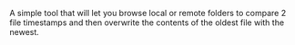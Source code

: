A simple tool that will let you browse local or remote folders to compare 2 file timestamps and then overwrite the contents of the oldest file with the newest.
